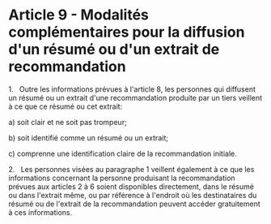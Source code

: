 # Article 9 - Modalités complémentaires pour la diffusion d'un résumé ou d'un extrait de recommandation


1.   Outre les informations prévues à l'article 8, les personnes qui diffusent un résumé ou un extrait d'une recommandation produite par un tiers veillent à ce que ce résumé ou cet extrait:

a) soit clair et ne soit pas trompeur;

b) soit identifié comme un résumé ou un extrait;

c) comprenne une identification claire de la recommandation initiale.

2.   Les personnes visées au paragraphe 1 veillent également à ce que les informations concernant la personne produisant la recommandation prévues aux articles 2 à 6 soient disponibles directement, dans le résumé ou dans l'extrait même, ou par référence à l'endroit où les destinataires du résumé ou de l'extrait de la recommandation peuvent accéder gratuitement à ces informations.
